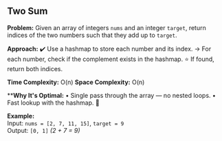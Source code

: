 
## Two Sum

**Problem:**
Given an array of integers `nums` and an integer `target`, return indices of the two numbers such that they add up to `target`.

**Approach:** 
✔️ Use a hashmap to store each number and its index.
→ For each number, check if the complement exists in the hashmap. 
⭐ If found, return both indices. 

**Time Complexity:** O(n)
**Space Complexity:** O(n)

****Why It's Optimal:**
• Single pass through the array — no nested loops. 
• Fast lookup with the hashmap. 🎀

**Example:**  
Input: `nums = [2, 7, 11, 15]`, `target = 9`  
Output: `[0, 1]` _(2 + 7 = 9)_